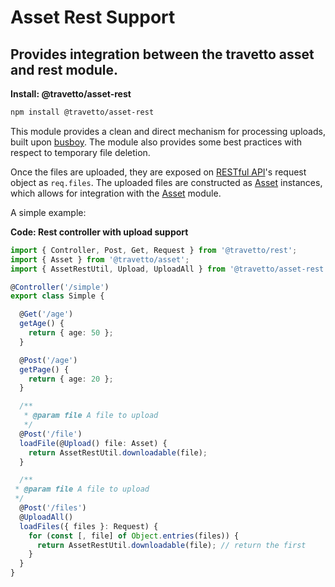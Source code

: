 <!-- This file was generated by @travetto/doc and should not be modified directly -->
<!-- Please modify https://github.com/travetto/travetto/tree/master/module/asset-rest/doc.ts and execute "npx trv doc" to rebuild -->
# Asset Rest Support
## Provides integration between the travetto asset and rest module.

**Install: @travetto/asset-rest**
```bash
npm install @travetto/asset-rest
```

This module provides a clean and direct mechanism for processing uploads, built upon [busboy](https://github.com/mscdex/busboy). The module also provides some best practices with respect to temporary file deletion.

Once the files are uploaded, they are exposed on [RESTful API](https://github.com/travetto/travetto/tree/master/module/rest#readme "Declarative api for RESTful APIs with support for the dependency injection module.")'s request object as `req.files`. The uploaded files are constructed as [Asset](https://github.com/travetto/travetto/tree/master/module/asset/src/types.ts#L9) instances, which allows for  integration with the [Asset](https://github.com/travetto/travetto/tree/master/module/asset#readme "Modular library for storing and retrieving binary assets") module.

A simple example:

**Code: Rest controller with upload support**
```typescript
import { Controller, Post, Get, Request } from '@travetto/rest';
import { Asset } from '@travetto/asset';
import { AssetRestUtil, Upload, UploadAll } from '@travetto/asset-rest';

@Controller('/simple')
export class Simple {

  @Get('/age')
  getAge() {
    return { age: 50 };
  }

  @Post('/age')
  getPage() {
    return { age: 20 };
  }

  /**
   * @param file A file to upload
   */
  @Post('/file')
  loadFile(@Upload() file: Asset) {
    return AssetRestUtil.downloadable(file);
  }

  /**
 * @param file A file to upload
 */
  @Post('/files')
  @UploadAll()
  loadFiles({ files }: Request) {
    for (const [, file] of Object.entries(files)) {
      return AssetRestUtil.downloadable(file); // return the first
    }
  }
}
```
